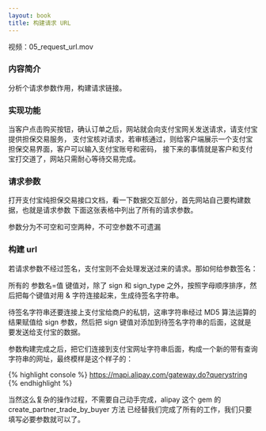 ```yaml
---
layout: book
title: 构建请求 URL
---
```


视频：05_request_url.mov

### 内容简介

分析个请求参数作用，构建请求链接。

### 实现功能

当客户点击购买按钮，确认订单之后，网站就会向支付宝网关发送请求，请支付宝提供担保交易服务，
支付宝核对请求，若审核通过，则给客户端展示一个支付宝担保交易界面，客户可以输入支付宝账号和密码，
接下来的事情就是客户和支付宝打交道了，网站只需耐心等待交易完成。

### 请求参数

打开支付宝纯担保交易接口文档，看一下数据交互部分，首先网站自己要构建数据，也就是请求参数
下面这张表格中列出了所有的请求参数。

参数分为不可空和可空两种，不可空参数不可遗漏


### 构建 url

若请求参数不经过签名，支付宝则不会处理发送过来的请求。那如何给参数签名：

所有的 参数名=值 键值对，除了 sign 和 sign_type 之外，按照字母顺序排序，然后把每个键值对用 &
字符连接起来，生成待签名字符串。

待签名字符串还要连接上支付宝给商户的私钥，这串字符串经过 MD5 算法运算的结果赋值给 sign 参数，然后把 sign
键值对添加到待签名字符串的后面，这就是要发送给支付宝的数据。

参数构建完成之后，把它们连接到支付宝网址字符串后面，构成一个新的带有查询字符串的网址，最终模样是这个样子的：

{% highlight console %}
https://mapi.alipay.com/gateway.do?querystring
{% endhighlight %}

当然这么复杂的操作过程，不需要自己动手完成，alipay 这个 gem 的 create_partner_trade_by_buyer 方法
已经替我们完成了所有的工作，我们只要填写必要参数就可以了。

